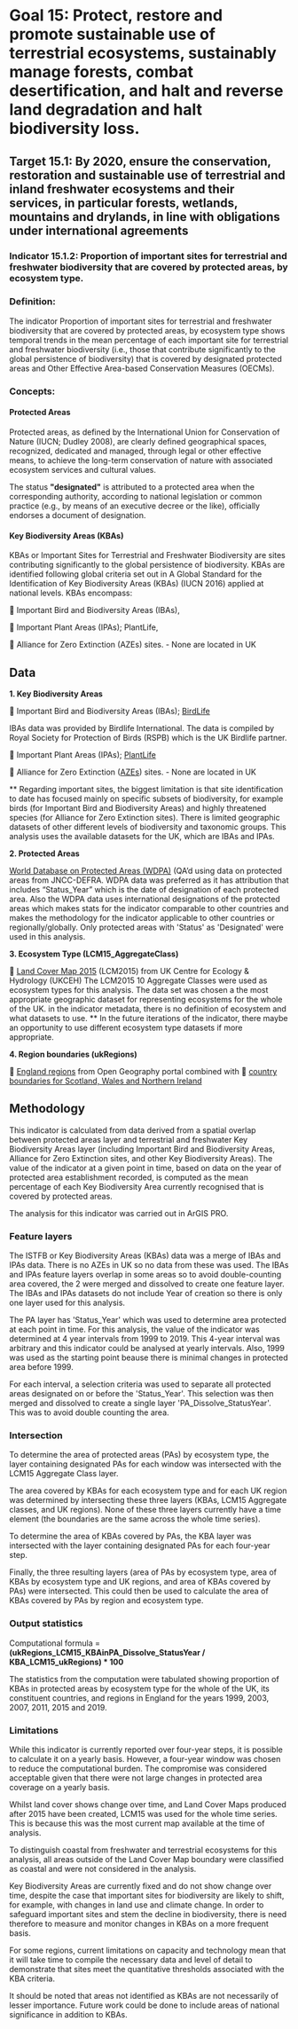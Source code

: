 # **Goal 15**: Protect, restore and promote sustainable use of terrestrial ecosystems, sustainably manage forests, combat desertification, and halt and reverse land degradation and halt biodiversity loss.

## **Target 15.1**: By 2020, ensure the conservation, restoration and sustainable use of terrestrial and inland freshwater ecosystems and their services, in particular forests, wetlands, mountains and drylands, in line with obligations under international agreements

### **Indicator 15.1.2**: Proportion of important sites for terrestrial and freshwater biodiversity that are covered by protected areas, by ecosystem type.

### Definition:
The indicator Proportion of important sites for terrestrial and freshwater biodiversity that are covered by protected areas, by ecosystem type shows temporal trends in the mean percentage of each important site for terrestrial and freshwater biodiversity (i.e., those that contribute significantly to the global persistence of biodiversity) that is covered by designated protected areas and Other Effective Area-based Conservation Measures (OECMs).

### Concepts:

#### Protected Areas
Protected areas, as defined by the International Union for Conservation of Nature (IUCN; Dudley 2008), are clearly defined geographical spaces, recognized, dedicated and managed, through legal or other effective means, to achieve the long-term conservation of nature with associated ecosystem services and cultural values.

The status **"designated"** is attributed to a protected area when the corresponding authority, according to national legislation or common practice (e.g., by means of an executive decree or the like), officially endorses a document of designation. 

#### Key Biodiversity Areas (KBAs)

KBAs or Important Sites for Terrestrial and Freshwater Biodiversity are sites contributing significantly to the global persistence of biodiversity. KBAs are identified following global criteria set out in A Global Standard for the Identification of Key Biodiversity Areas (KBAs) (IUCN 2016) applied at national levels. KBAs encompass:

	Important Bird and Biodiversity Areas (IBAs),

	Important Plant Areas (IPAs); PlantLife,

	Alliance for Zero Extinction (AZEs) sites. - None are located in UK

## Data

**1.	Key Biodiversity Areas**

	Important Bird and Biodiversity Areas (IBAs); [BirdLife](http://datazone.birdlife.org/country/united-kingdom/ibas)

IBAs data was provided by Birdlife International. The data is compiled by Royal Society for Protection of Birds (RSPB) which is the UK Birdlife partner.

	Important Plant Areas (IPAs); [PlantLife](https://www.plantlife.org.uk/uk/nature-reserves-important-plant-areas/important-plant-areas)

	Alliance for Zero Extinction ([AZEs](https://zeroextinction.org/site-identification/2018-global-aze-map/)) sites. - None are located in UK

** Regarding important sites, the biggest limitation is that site identification to date has focused mainly on specific subsets of biodiversity, for example birds (for Important Bird and Biodiversity Areas) and highly threatened species (for Alliance for Zero Extinction sites). There is limited geographic datasets of other different levels of biodiversity and taxonomic groups. This analysis uses the available datasets for the UK, which are IBAs and IPAs.

**2.	Protected Areas**

[World Database on Protected Areas (WDPA)](https://protectedplanet.net/country/GB)  (QA’d using data on protected areas from JNCC-DEFRA. WDPA data was preferred as it has attribution that includes “Status_Year” which is the date of designation of each protected area. Also the WDPA data uses international designations of the protected areas which makes stats for the indicator comparable to other countries and makes the methodology for the indicator applicable to other countries or regionally/globally. Only protected areas with 'Status' as 'Designated' were used in this analysis.

**3.	Ecosystem Type (LCM15_AggregateClass)**

	[Land Cover Map 2015](https://www.ceh.ac.uk/services/land-cover-map-2015) (LCM2015) from UK Centre for Ecology & Hydrology (UKCEH) 
The LCM2015 10 Aggregate Classes were used as ecosystem types for this analysis. 
The data set was chosen a the most appropriate geographic dataset for representing ecosystems for the whole of the UK. in the indicator metadata, there is no definition of ecosystem and what datasets to use. ** In the future iterations of the indicator, there maybe an opportunity to use different ecosystem type datasets if more appropriate.

**4.	Region boundaries (ukRegions)**

	[England regions](https://geoportal.statistics.gov.uk/datasets/regions-december-2019-boundaries-en-bfe) from Open Geography portal  combined with 
	[country boundaries for Scotland, Wales and Northern Ireland](https://geoportal.statistics.gov.uk/datasets/countries-december-2019-boundaries-uk-bfe)

## Methodology


This indicator is calculated from data derived from a spatial overlap between protected areas layer and terrestrial and freshwater Key Biodiversity Areas layer (including Important Bird and Biodiversity Areas, Alliance for Zero Extinction sites, and other Key Biodiversity Areas). 
The value of the indicator at a given point in time, based on data on the year of protected area establishment recorded, is computed as the mean percentage of each Key Biodiversity Area currently recognised that is covered by protected areas.

The analysis for this indicator was carried out in ArGIS PRO.


### Feature layers

The ISTFB or Key Biodiversity Areas (KBAs) data was a merge of IBAs and IPAs data. There is no AZEs in UK so no data from these was used. The IBAs and IPAs feature layers overlap in some areas so to avoid double-counting area covered, the 2 were merged and dissolved to create one feature layer. The IBAs and IPAs datasets do not include Year of creation so there is only one layer used for this analysis.

The PA layer has 'Status_Year' which was used to determine area protected at each point in time. For this analysis, the value of the indicator was determined at 4 year intervals from 1999 to 2019. This 4-year interval was arbitrary and this indicator could be analysed at yearly intervals. Also, 1999 was used as the starting point beause there is minimal changes in protected area before 1999.

For each interval, a selection criteria was used to separate all protected areas designated on or before the 'Status_Year'. This selection was then merged and dissolved to create a single layer 'PA_Dissolve_StatusYear'. This was to avoid double counting the area.

### Intersection

To determine the area of protected areas (PAs) by ecosystem type, the layer containing designated PAs for each window was intersected with the LCM15 Aggregate Class layer. 


The area covered by KBAs for each ecosystem type and for each UK region was determined by intersecting these three layers (KBAs, LCM15 Aggregate classes, and UK regions). None of these three layers currently have a time element (the boundaries are the same across the whole time series). 


To determine the area of KBAs covered by PAs, the KBA layer was intersected with the layer containing designated PAs for each four-year step.


Finally, the three resulting layers (area of PAs by ecosystem type, area of KBAs by ecosystem type and UK regions, and area of KBAs covered by PAs) were intersected. This could then be used to calculate the area of KBAs covered by PAs by region and ecosystem type. 


### Output statistics

Computational formula = **(ukRegions_LCM15_KBAinPA_Dissolve_StatusYear / KBA_LCM15_ukRegions) * 100**

The statistics from the computation were tabulated showing proportion of KBAs in protected areas by ecosystem type for the whole of the UK, its constituent countries, and regions in England for the years 1999, 2003, 2007, 2011, 2015 and 2019.

### Limitations

While this indicator is currently reported over four-year steps, it is possible to calculate it on a yearly basis. However, a four-year window was chosen to reduce the computational burden. The compromise was considered acceptable given that there were not large changes in protected area coverage on a yearly basis.


Whilst land cover shows change over time, and Land Cover Maps produced after 2015 have been created, LCM15 was used for the whole time series. This is because this was the most current map available at the time of analysis.


To distinguish coastal from freshwater and terrestrial ecosystems for this analysis, all areas outside of the Land Cover Map boundary were classified as coastal and were not considered in the analysis.  


Key Biodiversity Areas are currently fixed and do not show change over time, despite the case that important sites for biodiversity are likely to shift, for example, with changes in land use and climate change. In order to safeguard important sites and stem the decline in biodiversity, there is need therefore to measure and monitor changes in KBAs on a more frequent basis.


For some regions, current limitations on capacity and technology mean that it will take time to compile the necessary data and level of detail to demonstrate that sites meet the quantitative thresholds associated with the KBA criteria. 


It should be noted that areas not identified as KBAs are not necessarily of lesser importance. Future work could be done to include areas of national significance in addition to KBAs.







